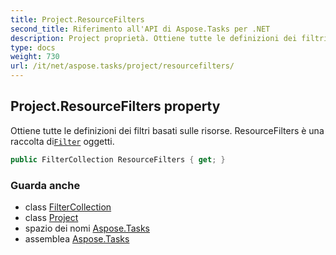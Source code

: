 ```yaml
---
title: Project.ResourceFilters
second_title: Riferimento all'API di Aspose.Tasks per .NET
description: Project proprietà. Ottiene tutte le definizioni dei filtri basati sulle risorse. ResourceFilters è una raccolta diFilter oggetti.
type: docs
weight: 730
url: /it/net/aspose.tasks/project/resourcefilters/
---
```

## Project.ResourceFilters property

Ottiene tutte le definizioni dei filtri basati sulle risorse. ResourceFilters è una raccolta di[`Filter`](../../filter/) oggetti.

```csharp
public FilterCollection ResourceFilters { get; }
```

### Guarda anche

* class [FilterCollection](../../filtercollection/)
* class [Project](../)
* spazio dei nomi [Aspose.Tasks](../../project/)
* assemblea [Aspose.Tasks](../../../)


